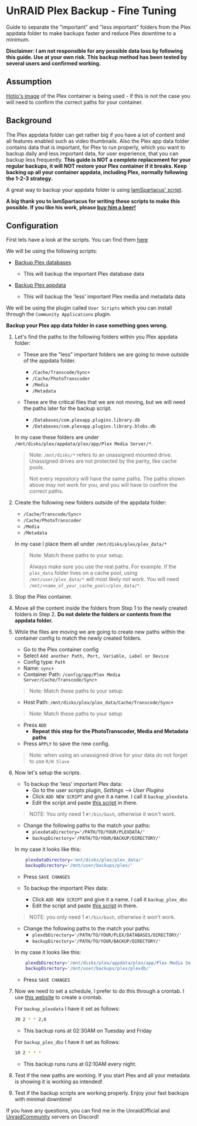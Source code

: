 # UnRAID Plex Backup - Fine Tuning

Guide to separate the "important" and "less important" folders from the Plex appdata folder to make backups faster and reduce Plex downtime to a minimum.

**Disclaimer: I am not responsible for any possible data loss by following this guide. Use at your own risk.
This backup method has been tested by several users and confirmed working.**

## Assumption

[Hotio's image](https://github.com/hotio/plex) of the Plex container is being used - if this is not the case you will need to confirm the correct paths for your container.

## Background

The Plex appdata folder can get rather big if you have a lot of content and all features enabled such as video thumbnails.
Also the Plex app data folder contains data that is important, for Plex to run properly, which you want to backup daily and less important data, for user experience, that you can backup less frequently.
**This guide is NOT a complete replacement for your regular backups, it will NOT restore your Plex container if it breaks. Keep backing up all your container appdata, including Plex, normally following the 1-2-3 strategy.**

A great way to backup your appdata folder is using [IamSpartacus' script](https://github.com/SpartacusIam/unraid-scripts/blob/master/backup_all_appdata).

**A big thank you to IamSpartacus for writing these scripts to make this possible. If you like his work, please [buy him a beer!](https://www.buymeacoffee.com/iamspartacus)**

## Configuration

First lets have a look at the scripts. You can find them [here](https://github.com/SpartacusIam/unraid-scripts)

We will be using the following scripts:

* [Backup Plex databases](https://github.com/SpartacusIam/unraid-scripts/blob/master/backup_plex_dbs)

  * This will backup the important Plex database data

* [Backup Plex appdata](https://github.com/SpartacusIam/unraid-scripts/blob/master/backup_plexdata)

  * This will backup the 'less' important Plex media and metadata data

We will be using the plugin called `User Scripts` which you can install through the `Community Applications` plugin.

**Backup your Plex app data folder in case something goes wrong.**

1. Let's find the paths to the following folders within you Plex appdata folder:

    * These are the "less" important folders we are going to move outside of the appdata folder.
        * `/Cache/Transcode/Sync+`
        * `/Cache/PhotoTranscoder`
        * `/Media`
        * `/Metadata`

    * These are the critical files that we are not moving, but we will need the paths later for the backup script.
        * `/Databases/com.plexapp.plugins.library.db`
        * `/Databases/com.plexapp.plugins.library.blobs.db`

    In my case these folders are under `/mnt/disks/plex/appdata/plex/app/Plex Media Server/*`.

    > Note: `/mnt/disks/*` refers to an unassigned mounted drive. Unassigned drives are not protected by the parity, like cache pools.
    >
    > Not every repository will have the same paths. The paths shown above may not work for you, and you will have to confirm the correct paths.

2. Create the following new folders outside of the appdata folder:

    * `/Cache/Transcode/Sync+`
    * `/Cache/PhotoTranscoder`
    * `/Media`
    * `/Metadata`

    In my case I place them all under `/mnt/disks/plex/plex_data/*`

    > Note: Match these paths to your setup.
    >
    > Always make sure you use the real paths. For example. If the `plex_data` folder lives on a cache pool, using `/mnt/user/plex_data/*` will most likely not work. You will need `/mnt/<name_of_your_cache_pool>/plex_data/*`.

3. Stop the Plex container.

4. Move all the content inside the folders from Step 1 to the newly created folders in Step 2.
    **Do not delete the folders or contents from the appdata folder.**

5. While the files are moving we are going to create new paths within the container config to match the newly created folders.

    * Go to the Plex container config
    * Select `Add another Path, Port, Variable, Label or Device`
    * Config type: `Path`
    * Name: `sync+`
    * Container Path: `/config/app/Plex Media Server/Cache/Transcode/Sync+`

    > Note: Match these paths to your setup.

    * Host Path: `/mnt/disks/plex/plex_data/Cache/Transcode/Sync+`

    > Note: Match these paths to your setup

    * Press `ADD`
        * **Repeat this step for the PhotoTranscoder, Media and Metadata paths**
    * Press `APPLY` to save the new config.

    >Note: when using an unassigned drive for your data do not forget to use `R/W Slave`

6. Now let's setup the scripts.

    * To backup the 'less' important Plex data:
        * Go to the user scripts plugin, *Settings --> User Plugins*
        * Click `ADD NEW SCRIPT` and give it a name. I call it `backup_plexdata`.
        * Edit the script and paste [this script](https://github.com/SpartacusIam/unraid-scripts/blob/master/backup_plexdata) in there.

    > NOTE: You only need 1 `#!/bin/bash`, otherwise it won't work.

    * Change the following paths to the match your paths:
        * `plexdataDirectory='/PATH/TO/YOUR/PLEXDATA/'`
        * `backupDirectory='/PATH/TO/YOUR/BACKUP/DIRECTORY/'`

    In my case it looks like this:

    ```bash
        plexdataDirectory='mnt/disks/plex/plex_data/'
        backupDirectory='/mnt/user/backups/plex/'
    ```

    * Press `SAVE CHANGES`

    * To backup the important Plex data:
        * Click `ADD NEW SCRIPT` and give it a name. I call it `backup_plex_dbs`
        * Edit the script and paste [this script](https://github.com/SpartacusIam/unraid-scripts/blob/master/backup_plex_dbs) in there.

    > NOTE: you only need 1 `#!/bin/bash`, otherwise it won't work.

    * Change the following paths to the match your paths:
        * `plexdbDirectory='/PATH/TO/YOUR/PLEX/DATABASES/DIRECTORY/'`
        * `backupDirectory='/PATH/TO/YOUR/BACKUP/DIRECTORY/'`

    In my case it looks like this:

    ```bash
        plexdbDirectory='/mnt/disks/plex/appdata/plex/app/Plex Media Server/Plug-in Support/Databases/'
        backupDirectory='/mnt/user/backups/plex/plexdb/'
    ```

    * Press `SAVE CHANGES`

7. Now we need to set a schedule, I prefer to do this through a crontab. I use [this website](https://crontab.guru/) to create a crontab.

    For `backup_plexdata` I have it set as follows:

    ```bash
    30 2 * * 2,6
    ```

    * This backup runs at 02:30AM on Tuesday and Friday

    For `backup_plex_dbs` I have it set as follows:

    ```bash
    10 2 * * *
    ```

    * This backup runs runs at 02:10AM every night.

8. Test if the new paths are working. If you start Plex and all your metadata is showing it is working as intended!

9. Test if the backup scripts are working properly. Enjoy your fast backups with minimal downtime!

If you have any questions, you can find me in the UnraidOfficial and [UnraidCommunity](https://discord.gg/qWPbc8R) servers on Discord!
